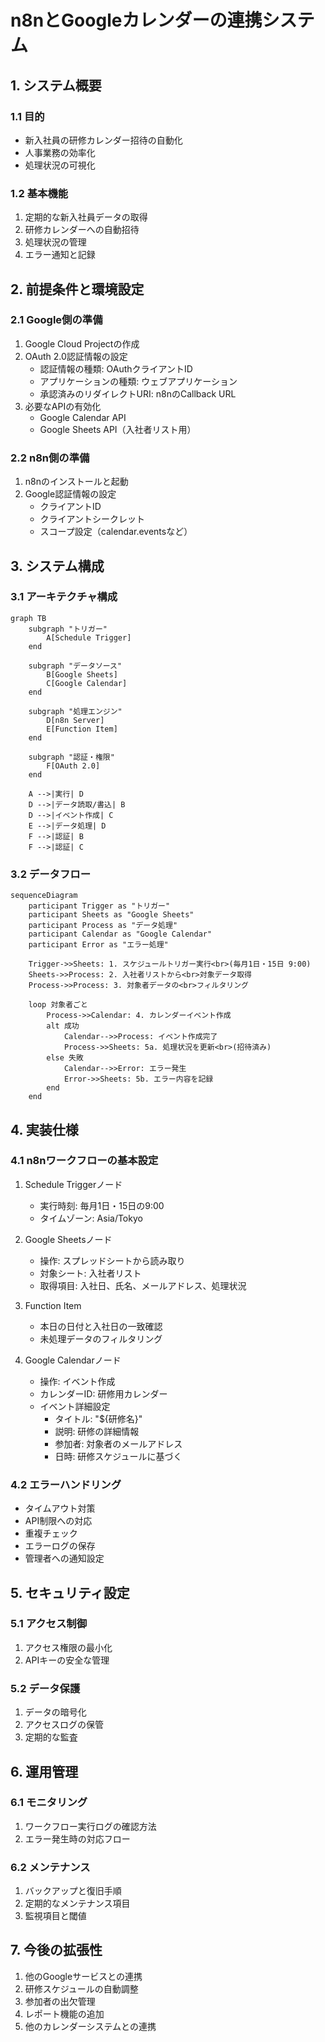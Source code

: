 # n8nとGoogleカレンダーの連携システム

## 1. システム概要

### 1.1 目的
- 新入社員の研修カレンダー招待の自動化
- 人事業務の効率化
- 処理状況の可視化

### 1.2 基本機能
1. 定期的な新入社員データの取得
2. 研修カレンダーへの自動招待
3. 処理状況の管理
4. エラー通知と記録

## 2. 前提条件と環境設定

### 2.1 Google側の準備
1. Google Cloud Projectの作成
2. OAuth 2.0認証情報の設定
   - 認証情報の種類: OAuthクライアントID
   - アプリケーションの種類: ウェブアプリケーション
   - 承認済みのリダイレクトURI: n8nのCallback URL
3. 必要なAPIの有効化
   - Google Calendar API
   - Google Sheets API（入社者リスト用）

### 2.2 n8n側の準備
1. n8nのインストールと起動
2. Google認証情報の設定
   - クライアントID
   - クライアントシークレット
   - スコープ設定（calendar.eventsなど）

## 3. システム構成

### 3.1 アーキテクチャ構成

```mermaid
graph TB
    subgraph "トリガー"
        A[Schedule Trigger]
    end

    subgraph "データソース"
        B[Google Sheets]
        C[Google Calendar]
    end

    subgraph "処理エンジン"
        D[n8n Server]
        E[Function Item]
    end

    subgraph "認証・権限"
        F[OAuth 2.0]
    end

    A -->|実行| D
    D -->|データ読取/書込| B
    D -->|イベント作成| C
    E -->|データ処理| D
    F -->|認証| B
    F -->|認証| C
```

### 3.2 データフロー

```mermaid
sequenceDiagram
    participant Trigger as "トリガー"
    participant Sheets as "Google Sheets"
    participant Process as "データ処理"
    participant Calendar as "Google Calendar"
    participant Error as "エラー処理"

    Trigger->>Sheets: 1. スケジュールトリガー実行<br>(毎月1日・15日 9:00)
    Sheets->>Process: 2. 入社者リストから<br>対象データ取得
    Process->>Process: 3. 対象者データの<br>フィルタリング
    
    loop 対象者ごと
        Process->>Calendar: 4. カレンダーイベント作成
        alt 成功
            Calendar-->>Process: イベント作成完了
            Process->>Sheets: 5a. 処理状況を更新<br>(招待済み)
        else 失敗
            Calendar-->>Error: エラー発生
            Error->>Sheets: 5b. エラー内容を記録
        end
    end
```

## 4. 実装仕様

### 4.1 n8nワークフローの基本設定
1. Schedule Triggerノード
   - 実行時刻: 毎月1日・15日の9:00
   - タイムゾーン: Asia/Tokyo

2. Google Sheetsノード
   - 操作: スプレッドシートから読み取り
   - 対象シート: 入社者リスト
   - 取得項目: 入社日、氏名、メールアドレス、処理状況

3. Function Item
   - 本日の日付と入社日の一致確認
   - 未処理データのフィルタリング

4. Google Calendarノード
   - 操作: イベント作成
   - カレンダーID: 研修用カレンダー
   - イベント詳細設定
     - タイトル: "${研修名}"
     - 説明: 研修の詳細情報
     - 参加者: 対象者のメールアドレス
     - 日時: 研修スケジュールに基づく

### 4.2 エラーハンドリング
- タイムアウト対策
- API制限への対応
- 重複チェック
- エラーログの保存
- 管理者への通知設定

## 5. セキュリティ設定

### 5.1 アクセス制御
1. アクセス権限の最小化
2. APIキーの安全な管理

### 5.2 データ保護
1. データの暗号化
2. アクセスログの保管
3. 定期的な監査

## 6. 運用管理

### 6.1 モニタリング
1. ワークフロー実行ログの確認方法
2. エラー発生時の対応フロー

### 6.2 メンテナンス
1. バックアップと復旧手順
2. 定期的なメンテナンス項目
3. 監視項目と閾値

## 7. 今後の拡張性
1. 他のGoogleサービスとの連携
2. 研修スケジュールの自動調整
3. 参加者の出欠管理
4. レポート機能の追加
5. 他のカレンダーシステムとの連携 